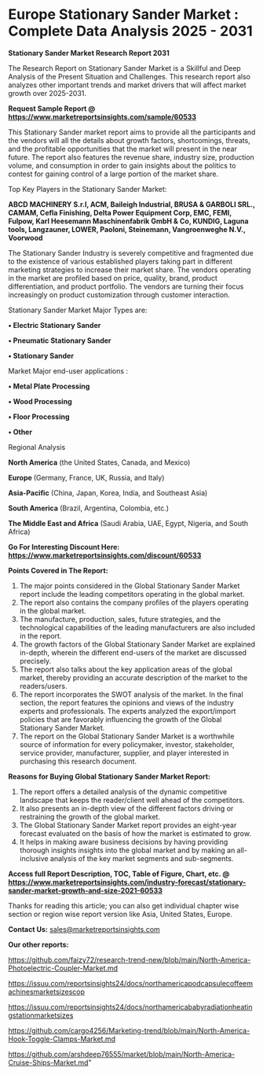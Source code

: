  # Europe Stationary Sander Market : Complete Data Analysis 2025 - 2031

<strong>Stationary Sander Market Research Report 2031</strong>

The Research Report on Stationary Sander Market is a Skillful and Deep Analysis of the Present Situation and Challenges. This research report also analyzes other important trends and market drivers that will affect market growth over 2025-2031.

<strong>Request Sample Report @ <a href=https://www.marketreportsinsights.com/sample/60533>https://www.marketreportsinsights.com/sample/60533</a></strong>

This Stationary Sander market report aims to provide all the participants and the vendors will all the details about growth factors, shortcomings, threats, and the profitable opportunities that the market will present in the near future. The report also features the revenue share, industry size, production volume, and consumption in order to gain insights about the politics to contest for gaining control of a large portion of the market share.

Top Key Players in the Stationary Sander Market:

<strong>ABCD MACHINERY S.r.l, ACM, Baileigh Industrial, BRUSA & GARBOLI SRL., CAMAM, Cefla Finishing, Delta Power Equipment Corp, EMC, FEMI, Fulpow, Karl Heesemann Maschinenfabrik GmbH & Co, KUNDIG, Laguna tools, Langzauner, LOWER, Paoloni, Steinemann, Vangroenweghe N.V., Voorwood</strong>

The Stationary Sander Industry is severely competitive and fragmented due to the existence of various established players taking part in different marketing strategies to increase their market share. The vendors operating in the market are profiled based on price, quality, brand, product differentiation, and product portfolio. The vendors are turning their focus increasingly on product customization through customer interaction.

Stationary Sander Market Major Types are:

<strong>• Electric Stationary Sander

• Pneumatic Stationary Sander

• Stationary Sander</strong>

Market Major end-user applications :

<strong>• Metal Plate Processing

• Wood Processing

• Floor Processing

• Other</strong>

Regional Analysis

</u><strong><b>North America</b></strong> (the United States, Canada, and Mexico)

<strong><b>Europe </b></strong>(Germany, France, UK, Russia, and Italy)

<strong><b>Asia-Pacific</b></strong> (China, Japan, Korea, India, and Southeast Asia)

<strong><b>South America</b></strong> (Brazil, Argentina, Colombia, etc.)

<strong><b>The Middle East and Africa</b></strong> (Saudi Arabia, UAE, Egypt, Nigeria, and South Africa)

<strong>Go For Interesting Discount Here: <a href=https://www.marketreportsinsights.com/discount/60533>https://www.marketreportsinsights.com/discount/60533</a></strong>

<strong>Points Covered in The Report:</strong>
<ol>
  <li>The major points considered in the Global Stationary Sander Market report include the leading competitors operating in the global market.</li>
  <li>The report also contains the company profiles of the players operating in the global market.</li>
  <li>The manufacture, production, sales, future strategies, and the technological capabilities of the leading manufacturers are also included in the report.</li>
  <li>The growth factors of the Global Stationary Sander Market are explained in-depth, wherein the different end-users of the market are discussed precisely.</li>
  <li>The report also talks about the key application areas of the global market, thereby providing an accurate description of the market to the readers/users.</li>
  <li>The report incorporates the SWOT analysis of the market. In the final section, the report features the opinions and views of the industry experts and professionals. The experts analyzed the export/import policies that are favorably influencing the growth of the Global Stationary Sander Market.</li>
  <li>The report on the Global Stationary Sander Market is a worthwhile source of information for every policymaker, investor, stakeholder, service provider, manufacturer, supplier, and player interested in purchasing this research document.</li>
</ol>
<strong>Reasons for Buying Global Stationary Sander Market Report:</strong>

<ol>
  <li>The report offers a detailed analysis of the dynamic competitive landscape that keeps the reader/client well ahead of the competitors.</li>
  <li>It also presents an in-depth view of the different factors driving or restraining the growth of the global market.</li>
  <li>The Global Stationary Sander Market report provides an eight-year forecast evaluated on the basis of how the market is estimated to grow.</li>
  <li>It helps in making aware business decisions by having providing thorough insights insights into the global market and by making an all-inclusive analysis of the key market segments and sub-segments.</li>
</ol>
<strong>Access full Report Description, TOC, Table of Figure, Chart, etc. @ <a href=https://www.marketreportsinsights.com/industry-forecast/stationary-sander-market-growth-and-size-2021-60533>https://www.marketreportsinsights.com/industry-forecast/stationary-sander-market-growth-and-size-2021-60533</a></strong>


Thanks for reading this article; you can also get individual chapter wise section or region wise report version like Asia, United States, Europe.

<strong>Contact Us:</strong>
sales@marketreportsinsights.com

<strong>Our other reports:</strong>

<a href=https://github.com/faizy72/research-trend-new/blob/main/North-America-Photoelectric-Coupler-Market.md>https://github.com/faizy72/research-trend-new/blob/main/North-America-Photoelectric-Coupler-Market.md</a>

<a href=https://issuu.com/reportsinsights24/docs/northamericapodcapsulecoffeemachinesmarketsizescop>https://issuu.com/reportsinsights24/docs/northamericapodcapsulecoffeemachinesmarketsizescop</a>

<a href=https://issuu.com/reportsinsights24/docs/northamericababyradiationheatingstationmarketsizes>https://issuu.com/reportsinsights24/docs/northamericababyradiationheatingstationmarketsizes</a>

<a href=https://github.com/cargo4256/Marketing-trend/blob/main/North-America-Hook-Toggle-Clamps-Market.md>https://github.com/cargo4256/Marketing-trend/blob/main/North-America-Hook-Toggle-Clamps-Market.md</a>

<a href=https://github.com/arshdeep76555/market/blob/main/North-America-Cruise-Ships-Market.md>https://github.com/arshdeep76555/market/blob/main/North-America-Cruise-Ships-Market.md</a>"
